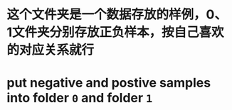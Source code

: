 # 这个文件夹是一个数据存放的样例，0、1文件夹分别存放正负样本，按自己喜欢的对应关系就行
# put negative and postive samples into folder `0` and folder `1`
